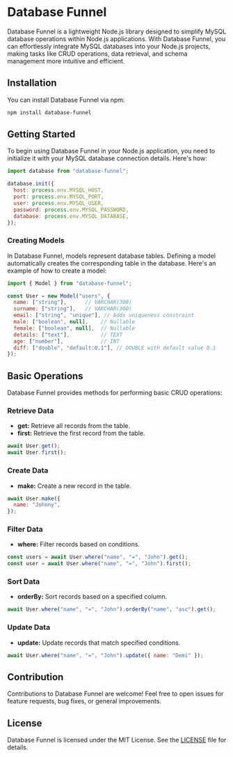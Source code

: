 # Database Funnel

Database Funnel is a lightweight Node.js library designed to simplify MySQL database operations within Node.js applications. With Database Funnel, you can effortlessly integrate MySQL databases into your Node.js projects, making tasks like CRUD operations, data retrieval, and schema management more intuitive and efficient.

## Installation

You can install Database Funnel via npm:

```bash
npm install database-funnel
```

## Getting Started

To begin using Database Funnel in your Node.js application, you need to initialize it with your MySQL database connection details. Here's how:

```javascript
import database from "database-funnel";

database.init({
  host: process.env.MYSQL_HOST,
  port: process.env.MYSQL_PORT,
  user: process.env.MYSQL_USER,
  password: process.env.MYSQL_PASSWORD,
  database: process.env.MYSQL_DATABASE,
});
```

### Creating Models

In Database Funnel, models represent database tables. Defining a model automatically creates the corresponding table in the database. Here's an example of how to create a model:

```js
import { Model } from "database-funnel";

const User = new Model("users", {
  name: ["string"],      // VARCHAR(300)
  surname: ["string"],   // VARCHAR(300)
  email: ["string", "unique"], // Adds uniqueness constraint
  male: ["boolean", null],    // Nullable
  female: ["boolean", null],  // Nullable
  details: ["text"],          // TEXT
  age: ["number"],            // INT
  diff: ["double", "default:0.1"], // DOUBLE with default value 0.1
});

```


## Basic Operations

Database Funnel provides methods for performing basic CRUD operations:

### Retrieve Data

- **get:** Retrieve all records from the table.
- **first:** Retrieve the first record from the table.

```javascript
await User.get();
await User.first();
```

### Create Data

- **make:** Create a new record in the table.

```javascript
await User.make({
  name: "Johnny",
});
```

### Filter Data

- **where:** Filter records based on conditions.

```javascript
const users = await User.where("name", "=", "John").get();
const user = await User.where("name", "=", "John").first();
```

### Sort Data

- **orderBy:** Sort records based on a specified column.

```javascript
await User.where("name", "=", "John").orderBy("name", "asc").get();
```

### Update Data

- **update:** Update records that match specified conditions.

```javascript
await User.where("name", "=", "John").update({ name: "Demi" });
```

## Contribution

Contributions to Database Funnel are welcome! Feel free to open issues for feature requests, bug fixes, or general improvements.

## License

Database Funnel is licensed under the MIT License. See the [LICENSE](LICENSE) file for details.
